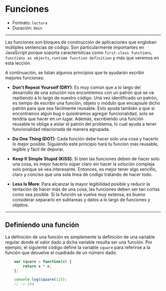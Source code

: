 # Funciones

* Formato: `lectura`
* Duración: `Xmin`

***

Las funciones son bloques de construcción de aplicaciones que engloban múltiples
sentencias de código. Son particularmente importantes en JavaScript porque
soporta características como `first-class functions`, `functions as objects`,
`runtime function definition` y más que veremos en esta lección.

A continuación, se listan algunos principios que te ayudarán escribir mejores
funciones:

* **Don't Repeat Yourself (DRY)**: Es muy común que a lo largo del desarrollo de
una solución nos encontremos con un patrón que se va repitiendo a lo largo de
nuestro código. Una vez identificado un patrón, es tiempo de escribir una
función, objeto o módulo que encapsule dicho patrón para que sea fácilmente
reusable. Esto ayuda también a que si encontramos algún bug o quisiéramos
agregar funcionalidad, solo se tendría que hacer en un lugar. Además,
escribiendo una función reusable te obliga a aislar el patrón del problema, lo
cual ayuda a tener funcionalidad relacionada de manera agrupada.

* **Do One Thing (DOT)**: Cada función debe hacer solo una cosa y hacerlo lo
mejor posible. Siguiendo este principio hará tu función más reusable, legible y
fácil de depurar.

* **Keep It Simple Stupid (KISS)**: Si bien las funciones deben de hacer solo
una cosa, es mejor hacerlo súper claro sin hacer la solución compleja solo
porque se vea interesante. Entonces, es mejor tener algo sencillo, claro y
conciso que una sola línea de código tratando de hacer todo. 

* **Less Is More**: Para alcanzar la mayor legibilidad posible y reducir la
tentación de hacer más de una cosa, las funciones deben ser tan cortas como sea
posible. Si la función se vuelve muy extensa, es bueno considerar separarlo en
subtareas y datos a lo largo de funciones y objetos.

***

## Definiendo una función

La definición de una función es simplemente la definición de una variable
regular donde el valor dado a dicha variable resulta ser una función. Por
ejemplo, el siguiente código define la variable `square` para referirse a la
función que devuelve el cuadrado de un número dado:

```javascript
	var square = function(x) {
		return x * x;
	};

	console.log(square(12));
	// -> 144
```
